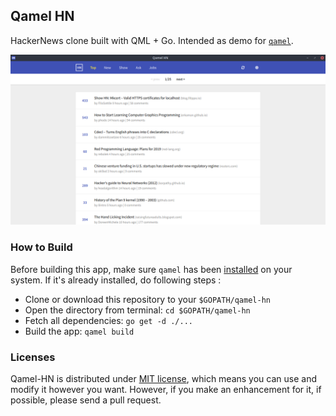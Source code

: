 Qamel HN
---

HackerNews clone built with QML + Go. Intended as demo for [`qamel`](https://github.com/RadhiFadlillah/qamel).

![Screenshot](https://raw.githubusercontent.com/RadhiFadlillah/qamel-hn/master/screenshot.png)

### How to Build

Before building this app, make sure `qamel` has been [installed](https://github.com/RadhiFadlillah/qamel/wiki/Installation) on your system. If it's already installed, do following steps :

- Clone or download this repository to your `$GOPATH/qamel-hn`
- Open the directory from terminal: `cd $GOPATH/qamel-hn`
- Fetch all dependencies: `go get -d ./...`
- Build the app: `qamel build`

### Licenses

Qamel-HN is distributed under [MIT license](https://choosealicense.com/licenses/mit/), which means you can use and modify it however you want. However, if you make an enhancement for it, if possible, please send a pull request.